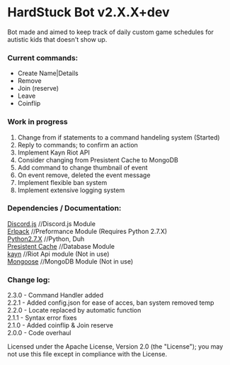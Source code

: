 # HardStuck Bot v2.X.X+dev
Bot made and aimed to keep track of daily custom game schedules for autistic kids that doesn't show up.

### Current commands:
* Create Name|Details
* Remove
* Join (reserve)
* Leave
* Coinflip

### Work in progress
1. Change from if statements to a command handeling system (Started)
2. Reply to commands; to confirm an action
3. Implement Kayn Riot API
4. Consider changing from Presistent Cache to MongoDB
5. Add command to change thumbnail of event
6. On event remove, deleted the event message
7. Implement flexible ban system
8. Implement extensive logging system

### Dependencies / Documentation:
[Discord.js](https://discord.js.org/#/docs/main/stable/general/welcome) //Discord.js Module<br />
[Erlpack](https://www.npmjs.com/package/erlpack) //Preformance Module (Requires Python 2.7.X)<br />
[Python2.7.X](https://www.python.org/) //Python, Duh<br />
[Presistent Cache](https://www.npmjs.com/package/persistent-cache) //Database Module<br />
[kayn](https://www.npmjs.com/package/kayn) //Riot Api module (Not in use)<br />
[Mongoose](https://www.npmjs.com/package/mongoose) //MongoDB Module (Not in use)

### Change log:
2.3.0 - Command Handler added<br />
2.2.1 - Added config.json for ease of acces, ban system removed temp<br />
2.2.0 - Locate replaced by automatic function<br />
2.1.1 - Syntax error fixes<br />
2.1.0 - Added coinflip & Join reserve<br />
2.0.0 - Code overhaul

Licensed under the Apache License, Version 2.0 (the "License"); you may not use this file except in compliance with the License.
